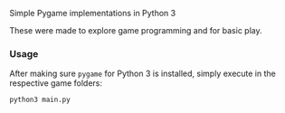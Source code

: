 Simple Pygame implementations in Python 3

These were made to explore game programming and for basic play.

### Usage

After making sure `pygame` for Python 3 is installed, simply execute in the respective game folders:
    
    python3 main.py

